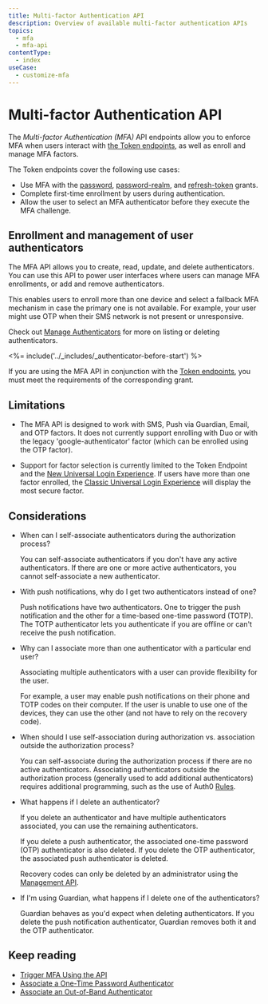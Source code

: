 ```yaml
---
title: Multi-factor Authentication API
description: Overview of available multi-factor authentication APIs
topics:
  - mfa
  - mfa-api
contentType:
  - index
useCase:
  - customize-mfa
---
```


# Multi-factor Authentication API

The <dfn data-key="multifactor-authentication">Multi-factor Authentication (MFA)</dfn> API endpoints allow you to enforce MFA when users interact with [the Token endpoints](/api/authentication#get-token), as well as enroll and manage MFA factors.

The Token endpoints cover the following use cases:

* Use MFA with the [password](/api-auth/grant/password), [password-realm](/api-auth/grant/password#realm-support), and [refresh-token](/tokens/guides/use-refresh-tokens) grants.
* Complete first-time enrollment by users during authentication.
* Allow the user to select an MFA authenticator before they execute the MFA challenge.

## Enrollment and management of user authenticators

The MFA API allows you to create, read, update, and delete authenticators. You can use this API to power user interfaces where users can manage MFA enrollments, or add and remove authenticators.

This enables users to enroll more than one device and select a fallback MFA mechanism in case the primary one is not available. For example, your user might use OTP when their SMS network is not present or unresponsive.

Check out [Manage Authenticators](/mfa/guides/mfa-api/manage) for more on listing or deleting authenticators.

<%= include('../_includes/_authenticator-before-start') %>

If you are using the MFA API in conjunction with the [Token endpoints](/api/authentication#get-token), you must meet the requirements of the corresponding grant.

## Limitations

* The MFA API is designed to work with SMS, Push via Guardian, Email, and OTP factors. It does not currently support enrolling with Duo or with the legacy 'google-authenticator' factor (which can be enrolled using the OTP factor).

-  Support for factor selection is currently limited to the Token Endpoint and the [New Universal Login Experience](/universal-login/new). If users have more than one factor enrolled, the [Classic Universal Login Experience](/universal-login/new) will display the most secure factor.

## Considerations

* When can I self-associate authenticators during the authorization process?

  You can self-associate authenticators if you don't have any active authenticators. If there are one or more active authenticators, you cannot self-associate a new authenticator.

* With push notifications, why do I get two authenticators instead of one?

  Push notifications have two authenticators. One to trigger the push notification and the other for a time-based one-time password (TOTP). The TOTP authenticator lets you authenticate if you are offline or can't receive the push notification.

* Why can I associate more than one authenticator with a particular end user?

  Associating multiple authenticators with a user can provide flexibility for the user.

  For example, a user may enable push notifications on their phone and TOTP codes on their computer. If the user is unable to use one of the devices, they can use the other (and not have to rely on the recovery code).

* When should I use self-association during authorization vs. association outside the authorization process?

  You can self-associate during the authorization process if there are no active authenticators. Associating authenticators outside the authorization process (generally used to add additional authenticators) requires additional programming, such as the use of Auth0 [Rules](/rules/references/use-cases#multi-factor-authentication).

* What happens if I delete an authenticator?

  If you delete an authenticator and have multiple authenticators associated, you can use the remaining authenticators.

  If you delete a push authenticator, the associated one-time password (OTP) authenticator is also deleted. If you delete the OTP authenticator, the associated push authenticator is deleted.

  Recovery codes can only be deleted by an administrator using the [Management API](/mfa/guides/mfa-api/manage).

* If I'm using Guardian, what happens if I delete one of the authenticators?

  Guardian behaves as you'd expect when deleting authenticators. If you delete the push notification authenticator, Guardian removes both it and the OTP authenticator.

## Keep reading

* [Trigger MFA Using the API](/mfa/guides/mfa-api/challenges)
* [Associate a One-Time Password Authenticator](/mfa/guides/mfa-api/otp)
* [Associate an Out-of-Band Authenticator](/mfa/guides/mfa-api/oob)
